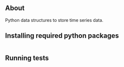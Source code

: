 ## About

Python data structures to store time series data.

## Installing required python packages

```pip install -r requirements.txt
```

## Running tests

```python -m nose
```


